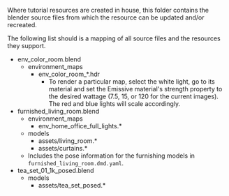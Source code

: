 Where tutorial resources are created in house, this folder contains the blender
source files from which the resource can be updated and/or recreated.

The following list should is a mapping of all source files and the resources
they support.

- env_color_room.blend
  - environment_maps
    - env_color_room_*.hdr
      - To render a particular map, select the white light, go to its material
        and set the Emissive material's strength property to the desired wattage
        (7.5, 15, or 120 for the current images). The red and blue lights will
        scale accordingly.
- furnished_living_room.blend
  - environment_maps
    - env_home_office_full_lights.*
  - models
    - assets/living_room.*
    - assets/curtains.*
  - Includes the pose information for the furnishing models in
    `furnished_living_room.dmd.yaml`.
- tea_set_01_1k_posed.blend
  - models
    - assets/tea_set_posed.*
